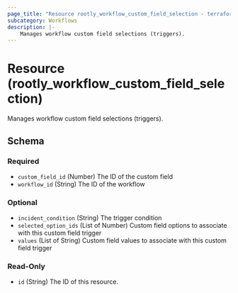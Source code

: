 ```yaml
---
page_title: "Resource rootly_workflow_custom_field_selection - terraform-provider-rootly"
subcategory: Workflows
description: |-
    Manages workflow custom field selections (triggers).
---
```


# Resource (rootly_workflow_custom_field_selection)

Manages workflow custom field selections (triggers).

<!-- schema generated by tfplugindocs -->
## Schema

### Required

- `custom_field_id` (Number) The ID of the custom field
- `workflow_id` (String) The ID of the workflow

### Optional

- `incident_condition` (String) The trigger condition
- `selected_option_ids` (List of Number) Custom field options to associate with this custom field trigger
- `values` (List of String) Custom field values to associate with this custom field trigger

### Read-Only

- `id` (String) The ID of this resource.
